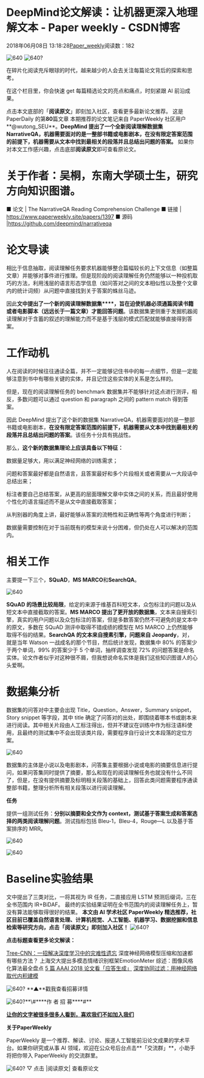 
# DeepMind论文解读：让机器更深入地理解文本 - Paper weekly - CSDN博客


2018年06月08日 13:18:28[Paper_weekly](https://me.csdn.net/c9Yv2cf9I06K2A9E)阅读数：182


![640](https://ss.csdn.net/p?https://mmbiz.qpic.cn/mmbiz_gif/VBcD02jFhgnC9iaic8hDbiadLafh7TtCZS6icEYddVmMqZBksDV7cQkKmAu95h53FxyibqmZOS1yQgHibJT0WYD2s1Zw/640)
![640?](https://ss.csdn.net/p?https://mmbiz.qpic.cn/mmbiz_jpg/VBcD02jFhgl7VHx00TkzicBMAfz1dFT8icD4HwmJZpt0Jiccw6ns7c3co7MpZslIia8VAuZicUTSuoPaq6hE4KbxWPg/640?)

在碎片化阅读充斥眼球的时代，越来越少的人会去关注每篇论文背后的探索和思考。

在这个栏目里，你会快速 get 每篇精选论文的亮点和痛点，时刻紧跟 AI 前沿成果。

点击本文底部的「**阅读原文**」即刻加入社区，查看更多最新论文推荐。
这是 PaperDaily 的第**80**篇文章
本期推荐的论文笔记来自 PaperWeekly 社区用户**@wutong_SEU**。**DeepMind 提出了一个全新阅读理解数据集 NarrativeQA，机器需要面对的是一整部书籍或电影剧本，在没有限定答案范围的前提下，机器需要从文本中找到最相关的段落并且总结出问题的答案。**
如果你对本文工作感兴趣，点击底部**阅读原文**即可查看原论文。

# 关于作者：吴桐，东南大学硕士生，研究方向知识图谱。
■ 论文 | The NarrativeQA Reading Comprehension Challenge
■ 链接 | https://www.paperweekly.site/papers/1397
■ 源码 |https://github.com/deepmind/narrativeqa

# 论文导读

相比于信息抽取，阅读理解任务要求机器能够整合篇幅较长的上下文信息（如整篇文章）并能够对事件进行推理。但是现阶段的阅读理解任务仍然能够以一种投机取巧的方法，利用浅层的语言形态学信息（如问答对之间的文本相似性以及整个文章内的统计词频）从问题中直接找到关于答案的蛛丝马迹。

因此**文中提出了一个新的阅读理解数据集****，旨在迫使机器必须通篇阅读书籍或者电影脚本（远远长于一篇文章）才能回答问题**。该数据集更侧重于发掘机器阅读理解对于含蓄的叙述的理解能力而不是基于浅层的模式匹配就能够直接得到答案。

# 工作动机

人在阅读的时候往往通读全篇，并不一定能够记住书中的每一点细节，但是一定能够注意到书中有哪些关键的实体，并且记住这些实体的关系是怎么样的。

但是，现在的阅读理解任务的 benchmark 数据集并不能够针对这点进行测评，相反，多数问题可以通过 question 和 paragraph 之间的 pattern match 得到答案。

因此 DeepMind 提出了这个新的数据集 NarrativeQA，机器需要面对的是一整部书籍或电影剧本，**在没有限定答案范围的前提下，机器需要从文本中找到最相关的段落并且总结出问题的答案**。该任务十分具有挑战性。

那么，**这个新的数据集理论上应该具备以下特征：**

数据量足够大，用以满足神经网络的训练需求；

问题和答案最好都是自然语言，且答案最好和多个片段相关或者需要从一大段话中总结出来；

标注者要自己总结答案，从更高的层面理解文章中实体之间的关系，而且最好使用个性化的语言描述而不是从文中直接截取答案；

从判别器的角度上讲，最好能够从答案的流畅性和正确性等两个角度进行判断；

数据量需要控制在对于当前既有的模型来说十分困难，但仍处在人可以解决的范围内。


# 相关工作

主要提一下三个，**SQuAD**，**MS MARCO**和**SearchQA**。

![640](https://ss.csdn.net/p?https://mmbiz.qpic.cn/mmbiz_png/VBcD02jFhgkVHynNcnK7U5TVxv6Qov1dC3fB6a8FibW5yERRrRWpHN3ZP5je44ddU5xiamzKSlmMdiczBtjwNabSg/640)

**SQuAD 的场景比较局限**，给定的来源于维基百科短文本，众包标注的问题以及从短文本中直接截取的答案。**MS MARCO 提出了更开放的数据集**，文本来自搜索引擎，真实的用户问题以及众包标注的答案，但是多数答案仍然不可避免的是文本中的原文，多数在 SQuAD 测评中取得不错成绩的模型在 MS MARCO 上仍然能够取得不俗的结果。**SearchQA 的文本来自搜素引擎，问题来自 Jeopardy**，对，就是当年 Watson 一战成名的那个节目，然后统计发现，数据集中 80% 的答案少于两个单词，99% 的答案少于 5 个单词，抽样调查发现 72% 的问题答案是命名实体。论文作者似乎对这种很不屑，但我想说命名实体是我们这些知识图谱人的心头爱啊。

# 数据集分析

数据集的问答对中主要会出现 Title，Question，Answer，Summary snippet，Story snippet 等字段，其中 title 确定了问答对的出处，即围绕着哪本书或剧本来进行阅读。其中相关片段由人工标注得出，但并不建议在训练中作为标注语料使用，且最终的测试集中不会出现该类片段，需要程序自行设计文本段落的定位方案。

![640](https://ss.csdn.net/p?https://mmbiz.qpic.cn/mmbiz_png/VBcD02jFhgkVHynNcnK7U5TVxv6Qov1dI2r0bVIKNKRUUe5tclpOplPEkZL14BGych6kwdC7WU6EOV0o6hu88Q/640)

数据集的主体是小说以及电影剧本，问答集主要根据小说或电影的摘要信息进行提问，如果问答集同时提供了摘要，那么和现在的阅读理解任务也就没有什么不同了，但是，在没有提供摘要及标明相关段落的基础上，回答此类问题需要程序通读整部书籍，整理分析所有相关段落以进行阅读理解。

**任务**

提供一组测试任务：**分别以摘要和全文作为 context，测试基于答案生成和答案选择的两类阅读理解问题**。测试指标包括 Bleu-1，Bleu-4，Rouge—L 以及基于答案排序的 MRR。

![640](https://ss.csdn.net/p?https://mmbiz.qpic.cn/mmbiz_png/VBcD02jFhgkVHynNcnK7U5TVxv6Qov1djrTD5E3fPnRNJ679WaXSyAfDySuF0zbZzGR91dTvq8k4RS2hfy58uQ/640)

![640](https://ss.csdn.net/p?https://mmbiz.qpic.cn/mmbiz_png/VBcD02jFhgkVHynNcnK7U5TVxv6Qov1dNibjK5nc2OZvmo9J6MgvNbPaVAGonruSN83LRzAsmTEVAaAdRh3fqBw/640)

# Baseline实验结果

文中提出了三类对比，一将其视为 IR 任务，二直接应用 LSTM 预测后缀词，三在全书范围内 IR+BiDAF。 最终的实验结果证明在全书范围内的阅读理解任务上，暂没有算法能够取得很好的结果。
**本文由 AI 学术社区 PaperWeekly 精选推荐，社区目前已覆盖自然语言处理、计算机视觉、人工智能、机器学习、数据挖掘和信息检索等研究方向，点击「****阅读原文****」即刻加入社区！**
![640?](https://ss.csdn.net/p?https://mmbiz.qpic.cn/mmbiz_png/VBcD02jFhgmPEF4lW0pL5weJia5y4xhJbog2pIZZ3ZCgVUDynvus6rCzNKGAAAI6R8jaXTpYPISCMicpFegVdG0g/640?)

**点击标题查看更多论文解读：**

[Tree-CNN：一招解决深度学习中的灾难性遗忘](http://mp.weixin.qq.com/s?__biz=MzIwMTc4ODE0Mw==&mid=2247488661&idx=1&sn=cf7fd1fbfdf347163ea056f0b31bbeba&chksm=96e9cb15a19e420333818d6c6b787ef02e85e44122fee5546f078cc0dfb35b8e82c7bcaa254b&scene=21#wechat_redirect)
深度神经网络模型压缩和加速都有哪些方法？
上海交大提出多模态情绪识别框架EmotionMeter
综述：图像风格化算法最全盘点
[5 篇 AAAI 2018 论文看「应答生成」](http://mp.weixin.qq.com/s?__biz=MzIwMTc4ODE0Mw==&mid=2247489246&idx=1&sn=a5180ae78bb1a072d4106794dbfb389a&chksm=96e9c95ea19e40485402a274cd4751b10e282e86ff8d582d2b000ce8665662d07872afc0e561&scene=21#wechat_redirect)
[深度协同过滤：用神经网络取代内积建模](http://mp.weixin.qq.com/s?__biz=MzIwMTc4ODE0Mw==&mid=2247489455&idx=1&sn=a4800237744e79aee2caced488e8e772&chksm=96e9c82fa19e413987a8f2bf5216c95e3df879bef5c66f579687fb0b094240c7ec16d93d2d63&scene=21#wechat_redirect)


![640?](https://ss.csdn.net/p?https://mmbiz.qpic.cn/mmbiz_jpg/VBcD02jFhgmsvubgibQtWV5t7M3ETKt3bbXiaAothCErMicibic9QCUBpxkuibuht62MGcCTcLyAxqGrsUXbv254InDA/640?)
**▲**戳我查看招募详情

![640?](https://ss.csdn.net/p?https://mmbiz.qpic.cn/mmbiz_gif/xuKyIMVqtF2cO2WSmiccOqL8YlIwp5Xv2cqdDp6ANbUt8yibCc1cgQQrPHLKhf73icQGHves57M2XMZLJxIhF0e7g/640?)**\#****作 者 招 募****\#**

**[让你的文字被很多很多人看到，喜欢我们不如加入我们](http://mp.weixin.qq.com/s?__biz=MzIwMTc4ODE0Mw==&mid=2247487954&idx=1&sn=d247e5b99ecb2c37e85d962d7f93d7d7&chksm=96e9ce52a19e474457e04affae41dc6b6fe521154f95ae7122260b46ec91f55ae7c8fb472c3c&scene=21#wechat_redirect)**


**关于PaperWeekly**

PaperWeekly 是一个推荐、解读、讨论、报道人工智能前沿论文成果的学术平台。如果你研究或从事 AI 领域，欢迎在公众号后台点击**「交流群」**，小助手将把你带入 PaperWeekly 的交流群里。

![640?](https://ss.csdn.net/p?https://mmbiz.qpic.cn/mmbiz_gif/VBcD02jFhgl9qrwuXS7D8F2ZLyZNmqfWibCVlSbGBVCrd80blia0iaiaKuVk5p1tWP8tCaIiaYxiaQwiacIOlu9yOw6Mg/640?)
▽ 点击 |阅读原文| 查看原论文


